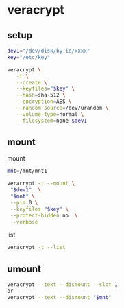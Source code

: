 # veracrypt

## setup

```bash
dev1="/dev/disk/by-id/xxxx"
key="/etc/key"

veracrypt \
   -t \
   --create \
   --keyfiles="$key" \
   --hash=sha-512 \
   --encryption=AES \
   --random-source=/dev/urandom \
   --volume-type=normal \
   --filesystem=none $dev1 
```

## mount

mount
```bash
mnt=/mnt/mnt1

veracrypt -t --mount \
 "$dev1"  \
 "$mnt" \
 --pim 0 \
 --keyfiles "$key" \
 --protect-hidden no  \
 --verbose
```

list
```bash
veracrypt -t --list
```

## umount

```bash
veracrypt --text --dismount --slot 1
or
veracrypt --text --dismount "$mnt"
```

<!--
```bash
```

-->